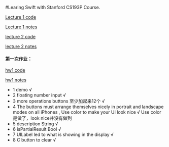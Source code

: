 #Learing Swift with Stanford CS193P Course.


[Lecture 1 code][id1]

[id1]:https://github.com/KrisYu/CS193P_iOS9/tree/master/Calculater_l1 

[Lecture 1 notes][id2]

[id2]:https://github.com/KrisYu/CS193P_iOS9/blob/master/lecture_1.md


[lecture 2 code][id3]

[id3]: https://github.com/KrisYu/CS193P_iOS9/tree/master/Calculater_l2


[lecture 2 notes][id4]

[id4]:https://github.com/KrisYu/CS193P_iOS9/blob/master/lecture_2.md
 

#### 第一次作业：

[hw1 code][id5]

[hw1 notes][id6]


[id5]: https://github.com/KrisYu/CS193P_iOS9/tree/master/Calculater_hw_1

[id6]:https://github.com/KrisYu/CS193P_iOS9/blob/master/hw1.md

*  1 demo √
*  2 floating number input √
* 3 more operations buttons 至少加起来12个 √
* 4 The buttons must arrange themselves nicely in portrait and landscape modes on all iPhones , Use color to make your UI look nice √ Use color是做了，look nice并没有做到 
* 5 description String √
* 6 isPartialResult Bool √
* 7 UILabel led to what is showing in the display √
* 8 C button to clear √


